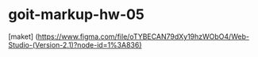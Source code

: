 # goit-markup-hw-05

[maket] (https://www.figma.com/file/oTYBECAN79dXy19hzWObO4/Web-Studio-(Version-2.1)?node-id=1%3A836)
